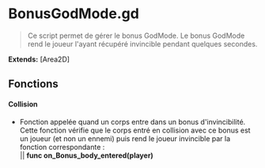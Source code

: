 # BonusGodMode.gd

> Ce script permet de gérer le bonus GodMode. Le bonus GodMode rend le joueur l'ayant récupéré invincible pendant quelques secondes.

**Extends:** [Area2D]

## Fonctions

#### Collision
- Fonction appelée quand un corps entre dans un bonus d'invincibilité. Cette fonction vérifie que le corps entré en collision avec ce bonus est un joueur (et non un ennemi) puis rend le joueur invincible par la fonction correspondante :<br/>
		  || **func on_Bonus_body_entered(player)** <br/>
